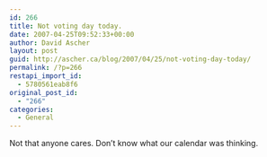 ```yaml
---
id: 266
title: Not voting day today.
date: 2007-04-25T09:52:33+00:00
author: David Ascher
layout: post
guid: http://ascher.ca/blog/2007/04/25/not-voting-day-today/
permalink: /?p=266
restapi_import_id:
  - 5780561eab8f6
original_post_id:
  - "266"
categories:
  - General
---
```

Not that anyone cares. Don&#8217;t know what our calendar was thinking.